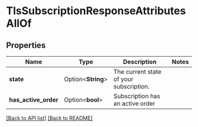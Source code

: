 # TlsSubscriptionResponseAttributesAllOf

## Properties

Name | Type | Description | Notes
------------ | ------------- | ------------- | -------------
**state** | Option<**String**> | The current state of your subscription. | 
**has_active_order** | Option<**bool**> | Subscription has an active order | 

[[Back to API list]](../README.md#documentation-for-api-endpoints) [[Back to README]](../README.md)


